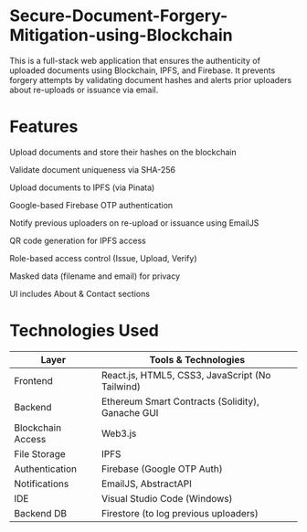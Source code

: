 # Secure-Document-Forgery-Mitigation-using-Blockchain
This is a full-stack web application that ensures the authenticity of uploaded documents using Blockchain, IPFS, and Firebase. It prevents forgery attempts by validating document hashes and alerts prior uploaders about re-uploads or issuance via email. 

# Features

Upload documents and store their hashes on the blockchain

Validate document uniqueness via SHA-256

Upload documents to IPFS (via Pinata)

Google-based Firebase OTP authentication

Notify previous uploaders on re-upload or issuance using EmailJS

QR code generation for IPFS access

Role-based access control (Issue, Upload, Verify)

Masked data (filename and email) for privacy

UI includes About & Contact sections

# Technologies Used

| Layer             | Tools & Technologies                             |
| ----------------- | ------------------------------------------------ |
| Frontend          | React.js, HTML5, CSS3, JavaScript (No Tailwind)  |
| Backend           | Ethereum Smart Contracts (Solidity), Ganache GUI |
| Blockchain Access | Web3.js                                          |
| File Storage      | IPFS                                             |
| Authentication    | Firebase (Google OTP Auth)                       |
| Notifications     | EmailJS, AbstractAPI                             |
| IDE               | Visual Studio Code (Windows)                     |
| Backend DB        | Firestore (to log previous uploaders)            |


